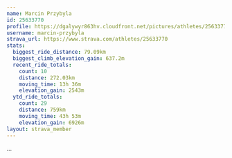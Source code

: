 ```yaml
---
name: Marcin Przybyla
id: 25633770
profile: https://dgalywyr863hv.cloudfront.net/pictures/athletes/25633770/12947173/2/large.jpg
username: marcin-przybyla
strava_url: https://www.strava.com/athletes/25633770
stats:
  biggest_ride_distance: 79.09km
  biggest_climb_elevation_gain: 637.2m
  recent_ride_totals:
    count: 10
    distance: 272.03km
    moving_time: 13h 36m
    elevation_gain: 2543m
  ytd_ride_totals:
    count: 29
    distance: 759km
    moving_time: 43h 53m
    elevation_gain: 6926m
layout: strava_member
--- 
```

...
